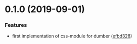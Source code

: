 # 0.1.0 (2019-09-01)


### Features

* first implementation of css-module for dumber ([efbd328](https://github.com/dumberjs/gulp-dumber-css-module/commit/efbd328))




